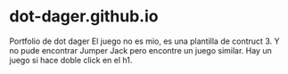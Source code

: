 # dot-dager.github.io
Portfolio de dot dager
El juego no es mio, es una plantilla de contruct 3. Y no pude encontrar Jumper Jack pero encontre un juego similar.
Hay un juego si hace doble click en el h1.
